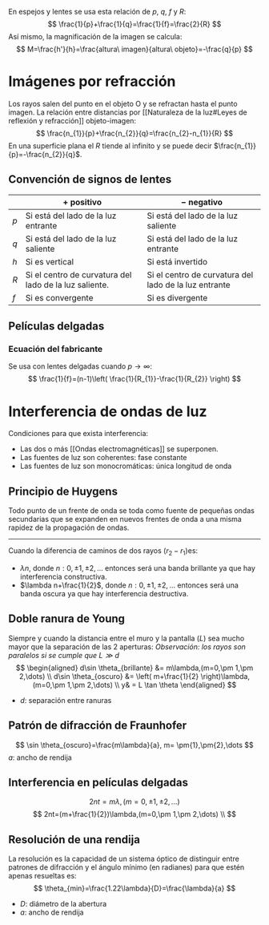 En espejos y lentes se usa esta relación de $p$, $q$, $f$ y $R$:
$$
\frac{1}{p}+\frac{1}{q}=\frac{1}{f}=\frac{2}{R}
$$
Así mismo, la magnificación de la imagen se calcula:
$$
M=\frac{h'}{h}=\frac{altura\ imagen}{altura\  objeto}=-\frac{q}{p}
$$
# Imágenes por refracción
Los rayos salen del punto en el objeto O y se refractan hasta el punto imagen. 
La relación entre distancias por [[Naturaleza de la luz#Leyes de reflexión y refracción]] objeto-imagen:
$$
\frac{n_{1}}{p}+\frac{n_{2}}{q}=\frac{n_{2}-n_{1}}{R}
$$
En una superficie plana el $R$ tiende al infinito y se puede decir $\frac{n_{1}}{p}=-\frac{n_{2}}{q}$.
## Convención de signos de lentes

|     | $+$ positivo                                           | $-$ negativo                                          |
| --- | ------------------------------------------------------ | ----------------------------------------------------- |
| $p$ | Si está del lado de la luz entrante                    | Si está del lado de la luz saliente                   |
| $q$ | Si está del lado de la luz saliente                    | Si está del lado de la luz entrante                   |
| $h$ | Si es vertical                                         | Si está invertido                                     |
| $R$ | Si el centro de curvatura del lado de la luz saliente. | Si el centro de curvatura del lado de la luz entrante |
| $f$ | Si es convergente                                      | Si es divergente                                      |
## Películas delgadas
### Ecuación del fabricante
Se usa con lentes delgadas cuando $p\rightarrow \infty$:
$$
\frac{1}{f}=(n-1)\left( \frac{1}{R_{1}}-\frac{1}{R_{2}} \right)
$$
# Interferencia de ondas de luz
Condiciones para que exista interferencia:
- Las dos o más [[Ondas electromagnéticas]] se superponen.
- Las fuentes de luz son coherentes: fase constante
- Las fuentes de luz son monocromáticas: única longitud de onda
## Principio de Huygens
Todo punto de un frente de onda se toda como fuente de pequeñas ondas secundarias que se expanden en nuevos frentes de onda a una misma rapidez de la propagación de ondas.

---
Cuando la diferencia de caminos de dos rayos ($r_{2}-r_{1}$)es:
- $\lambda n$, donde $n:0,\pm1,\pm2,\dots$ entonces será una banda brillante ya que hay interferencia constructiva.
- $\lambda n+\frac{1}{2}$, donde $n:0,\pm1,\pm2,\dots$ entonces será una banda oscura ya que hay interferencia destructiva.
## Doble ranura de Young
Siempre y cuando la distancia entre el muro y la pantalla ($L$) sea mucho mayor que la separación de las 2 aperturas: *Observación: los rayos son paralelos si se cumple que $L\gg d$*
$$
\begin{aligned}
d\sin \theta_{brillante} &= m\lambda,(m=0,\pm 1,\pm 2,\dots) \\
d\sin \theta_{oscuro} &= \left( m+\frac{1}{2} \right)\lambda,(m=0,\pm 1,\pm 2,\dots) \\
y& = L \tan \theta
\end{aligned}
$$
- $d$: separación entre ranuras
## Patrón de difracción de Fraunhofer
$$
\sin \theta_{oscuro}=\frac{m\lambda}{a}, m= \pm{1},\pm{2},\dots
$$
$a$: ancho de rendija
## Interferencia en películas delgadas
$$
2nt=m\lambda,(m=0,\pm 1,\pm 2,\dots)
$$
$$
2nt=(m+\frac{1}{2})\lambda,(m=0,\pm 1,\pm 2,\dots) \\
$$
## Resolución de una rendija
La resolución es la capacidad de un sistema óptico de distinguir entre patrones de difracción y el ángulo mínimo (en radianes) para que estén apenas resueltas es:
$$
\theta_{min}=\frac{1.22\lambda}{D}=\frac{\lambda}{a}
$$
- $D$: diámetro de la abertura
- $a$: ancho de rendija
